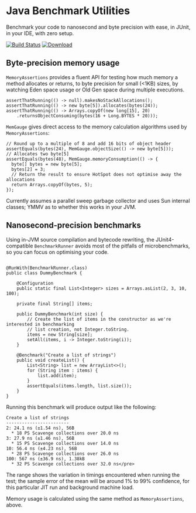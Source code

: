 # Java Benchmark Utilities

Benchmark your code to nanosecond and byte precision with ease, in JUnit, in your IDE, with zero setup.

[![Build Status](https://travis-ci.org/alicep-org/benchmark.svg?branch=master)](https://travis-ci.org/alicep-org/benchmark)
[![Download](https://api.bintray.com/packages/alicep-org/maven/benchmark/images/download.svg)](https://bintray.com/alicep-org/maven/benchmark/_latestVersion)

## Byte-precision memory usage

`MemoryAssertions` provides a fluent API for testing how much memory a method allocates or returns, to byte precision for small (<1KB) sizes, by watching Eden space usage or Old Gen space during multiple executions.

```
assertThatRunning(() -> null).makesNoStackAllocations();
assertThatRunning(() -> new byte[5]).allocates(bytes(24));
assertThatRunning(() -> Arrays.copyOf(new long[15], 20)
    .returnsObjectConsuming(bytes(16 + Long.BYTES * 20)));
```

`MemGauge` gives direct access to the memory calculation algorithms used by `MemoryAssertions`:

```
// Round up to a multiple of 8 and add 16 bits of object header
assertEquals(bytes(24), MemGauge.objectSize(() -> new byte[5]));
// Allocates two byte[5]
assertEquals(bytes(48), MemGauge.memoryConsumption(() -> {
  byte[] bytes = new byte[5];
  bytes[2] = 3;
  // Return the result to ensure HotSpot does not optimise away the allocations
  return Arrays.copyOf(bytes, 5);
});
```

Currently assumes a parallel sweep garbage collector and uses Sun internal classes; YMMV as to whether this works in your JVM.

## Nanosecond-precision benchmarks

Using in-JVM source compilation and bytecode rewriting, the JUnit4-compatible `BenchmarkRunner` avoids most of the pitfalls of microbenchmarks, so you can focus on optimising your code.

```

@RunWith(BenchmarkRunner.class)
public class DummyBenchmark {

    @Configuration
    public static final List<Integer> sizes = Arrays.asList(2, 3, 10, 100);

    private final String[] items;

    public DummyBenchmark(int size) {
        // Create the list of items in the constructor as we're interested in benchmarking
        // list creation, not Integer.toString.
        items = new String[size];
        setAll(items, i -> Integer.toString(i));
    }

    @Benchmark("Create a list of strings")
    public void createList() {
        List<String> list = new ArrayList<>();
        for (String item : items) {
            list.add(item);
        }
        assertEquals(items.length, list.size());
    }
}
```

Running this benchmark will produce output like the following:

```
Create a list of strings
------------------------
2: 24.1 ns (±1.54 ns), 56B
  * 18 PS Scavenge collections over 20.0 ns
3: 27.9 ns (±1.46 ns), 56B
  * 15 PS Scavenge collections over 14.0 ns
10: 56.4 ns (±4.23 ns), 56B
  * 28 PS Scavenge collections over 26.0 ns
100: 567 ns (±36.9 ns), 1.38kB
  * 32 PS Scavenge collections over 32.0 ns</pre>
```

The range shows the variation in timings encountered when running the test; the sample error of the mean will be around 1% to 99% confidence, for this particular JIT run and background machine load.

Memory usage is calculated using the same method as `MemoryAssertions`, above.
